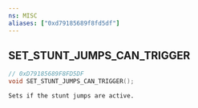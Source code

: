 ```yaml
---
ns: MISC
aliases: ["0xd79185689f8fd5df"]
---
```

## SET_STUNT_JUMPS_CAN_TRIGGER

```c
// 0xD79185689F8FD5DF
void SET_STUNT_JUMPS_CAN_TRIGGER();
```

```
Sets if the stunt jumps are active.
```
